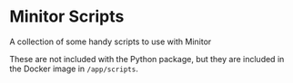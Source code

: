 # Minitor Scripts

A collection of some handy scripts to use with Minitor

These are not included with the Python package, but they are included in the Docker image in `/app/scripts`.

